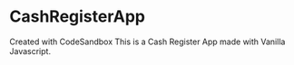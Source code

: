 # CashRegisterApp
Created with CodeSandbox
This is a Cash Register App made with Vanilla Javascript.
